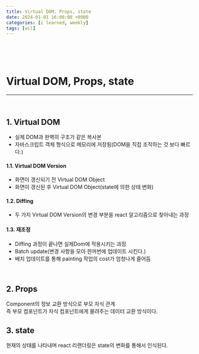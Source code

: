 ```yaml
---
title: Virtual DOM, Props, state
date: 2024-01-01 16:00:00 +0900
categories: [i learned, weekly]
tags: [wil]
---
```

<br>
<br>
<br>

# Virtual DOM, Props, state
---
<br>

## 1. Virtual DOM
- 실제 DOM과 완벽히 구조가 같은 복사본
- 자바스크립트 객체 형식으로 메모리에 저장됨(DOM을 직접 조작하는 것 보다 빠르다.)

#### 1.1. Virtual DOM Version
- 화면이 갱신되기 전 Virtual DOM Object
- 화면이 갱신된 후 Virtual DOM Object(state에 의한 상태 변화)

#### 1.2. Diffing
- 두 가지 Virtual DOM Version의 변경 부분을 react 알고리즘으로 찾아내는 과정

#### 1.3. 재조정
- Diffing 과정이 끝나면 실제Dom에 적용시키는 과정
- Batch update(변경 사항을 모아 한꺼번에 업데이트 시킨다.)
- 배치 업데이트를 통해 painting 작업의 cost가 엄청나게 줄어듬
<br>

## 2. Props
Component의 정보 교환 방식으로 부모 자식 관계   
즉 부모 컴포넌트가 자식 컴포넌트에게 물려주는 데이터 교환 방식이다.
<br>

## 3. state
현재의 상태를 나타내며 react 리랜더링은 state의 변화를 통해서 인식된다.   